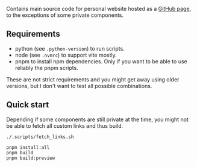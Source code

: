 Contains main source code for personal website hosted as a [GitHub page](https://pahowlo.github.io), to the exceptions of some private components.

## Requirements

- python (see `.python-version`) to run scripts.
- node (see `.nvmrc`) to support vite mostly.
- pnpm to install npm dependencies. Only if you want to be able to use reliably the pnpm scripts.

These are not strict requirements and you might get away using older versions, but I don't want to test all possible combinations.

## Quick start

Depending if some components are still private at the time, you might not be able to fetch all custom links
and thus build.

```shell
./.scripts/fetch_links.sh

pnpm install:all
pnpm build
pnpm build:preview
```
